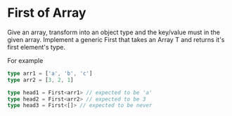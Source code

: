 <!--info-header-start-->
<h1>
  First of Array
</h1>
<!--info-header-end-->

Give an array, transform into an object type and the key/value must in the given array.
Implement a generic First<T> that takes an Array T and returns it's first element's type.

For example

```ts
type arr1 = ['a', 'b', 'c']
type arr2 = [3, 2, 1]

type head1 = First<arr1> // expected to be 'a'
type head2 = First<arr2> // expected to be 3
type head3 = First<[]> // expected to be never
```

